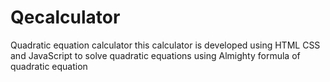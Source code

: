 # Qecalculator
Quadratic equation calculator 
this calculator is developed using HTML CSS and JavaScript to solve quadratic equations using Almighty formula of quadratic equation 
